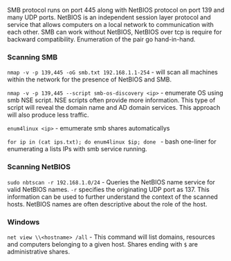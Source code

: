 
SMB protocol runs on port 445 along with NetBIOS protocol on port 139 and many UDP ports. NetBIOS is an independent session layer protocol and service that allows computers on a local network to communication with each other. SMB can work without NetBIOS, NetBIOS over tcp is require for backward compatibility. Enumeration of the pair go hand-in-hand.

### Scanning SMB

`nmap -v -p 139,445 -oG smb.txt 192.168.1.1-254` - will scan all machines within the network for the presence of NetBIOS and SMB.

`nmap -v -p 139,445 --script smb-os-discovery <ip>` - enumerate OS using smb NSE script. NSE scripts often provide more information. This type of script will reveal the domain name and AD domain services. This approach will also produce less traffic.

`enum4linux <ip>` - emumerate smb shares automaticallys

`for ip in (cat ips.txt); do enum4linux $ip; done ` - bash one-liner for enumerating a lists IPs with smb service running.

### Scanning NetBIOS

`sudo nbtscan -r 192.168.1.0/24` - Queries the NetBIOS name service for valid NetBIOS names. `-r` specifies the originating UDP port as 137. This information can be used to further understand the context of the scanned hosts. NetBIOS names are often descriptive about the role of the host.


### Windows

`net view \\<hostname> /all` - This command will list domains, resources and computers belonging to a given host. Shares ending with `$` are administrative shares.

